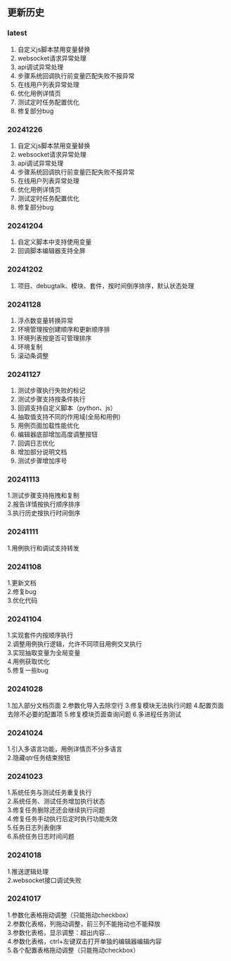 ## 更新历史

### latest
1. 自定义js脚本禁用变量替换
2. websocket请求异常处理
3. api调试异常处理
4. 步骤系统回调执行前变量匹配失败不报异常
5. 在线用户列表异常处理
6. 优化用例详情页
7. 测试定时任务配置优化
8. 修复部分bug

### 20241226
1. 自定义js脚本禁用变量替换
2. websocket请求异常处理
3. api调试异常处理
4. 步骤系统回调执行前变量匹配失败不报异常
5. 在线用户列表异常处理
6. 优化用例详情页
7. 测试定时任务配置优化
8. 修复部分bug

### 20241204
1. 自定义脚本中支持使用变量
2. 回调脚本编辑器支持全屏


### 20241202
1. 项目、debugtalk、模块、套件，按时间倒序排序，默认状态处理

### 20241128
1. 浮点数变量转换异常  
2. 环境管理按创建顺序和更新顺序排
3. 环境列表按是否可管理排序
4. 环境复制
5. 滚动条调整

### 20241127
1. 测试步骤执行失败的标记
2. 测试步骤支持按条件执行  
3. 回调支持自定义脚本（python、js）  
4. 抽取值支持不同的作用域(全局和用例)  
5. 用例页面加载性能优化
6. 编辑器底部增加高度调整按钮
7. 回调日志优化
8. 增加部分说明文档
9. 测试步骤增加序号


### 20241113
1.测试步骤支持拖拽和复制  
2.报告详情按执行顺序排序  
3.执行历史按执行时间倒序

### 20241111
1.用例执行和调试支持转发

### 20241108
1.更新文档  
2.修复bug  
3.优化代码  

### 20241104
1.实现套件内按顺序执行  
2.调整用例执行逻辑，允许不同项目用例交叉执行  
3.实现抽取变量为全局变量  
4.用例获取优化  
5.修复一些bug

### 20241028
1.加入部分文档页面
2.参数化导入去除空行
3.修复模块无法执行问题
4.配置页面去除不必要的配置项
5.修复模块页面查询问题
6.多进程任务测试

### 20241024
1.引入多语言功能，用例详情页不分多语言  
2.隐藏qtr任务结束按钮

### 20241023
1.系统任务与测试任务重复执行  
2.系统任务、测试任务增加执行状态  
3.修复任务删除还还会继续执行问题  
4.修复任务手动执行后定时执行功能失效  
5.任务日志列表倒序  
6.系统任务日志时间问题

### 20241018
1.推送逻辑处理  
2.websocket接口调试失败

### 20241017
1.参数化表格拖动调整（只能拖动checkbox）  
2.参数化表格，列拖动调整，前三列不能拖动也不能释放  
3.参数化表格，显示调整：超出内容...  
4.参数化表格，ctrl+左键双击打开单独的编辑器编辑内容  
5.各个配置表格拖动调整（只能拖动checkbox）  
